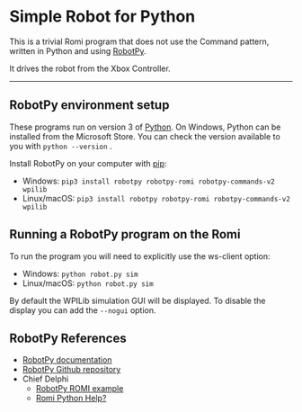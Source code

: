 # Simple Robot for Python

This is a trivial Romi program that does not use the Command pattern, written in Python and using [RobotPy](https://robotpy.readthedocs.io/).

It drives the robot from the Xbox Controller.


----

## RobotPy environment setup

These programs run on version 3 of [Python](https://www.python.org/). On Windows, Python can be installed from the Microsoft Store.  You can check the version available to you with `python --version` .

Install RobotPy on your computer with [pip](https://en.wikipedia.org/wiki/Pip_(package_manager)):
* Windows:  `pip3 install robotpy robotpy-romi robotpy-commands-v2 wpilib`
* Linux/macOS:  `pip3 install robotpy robotpy-romi robotpy-commands-v2 wpilib`


## Running a RobotPy program on the Romi

To run the program you will need to explicitly use the ws-client option:
* Windows:  `python robot.py sim`
* Linux/macOS:  `python robot.py sim`

By default the WPILib simulation GUI will be displayed. To disable the display you can add the `--nogui` option.


## RobotPy References
* [RobotPy documentation](https://robotpy.readthedocs.io/)
* [RobotPy Github repository](https://github.com/robotpy)
* Chief Delphi
    * [RobotPy ROMI example](https://www.chiefdelphi.com/t/robotpy-romi-example-available/391632)
    * [Romi Python Help?](https://www.chiefdelphi.com/t/romi-python-help/437947)

